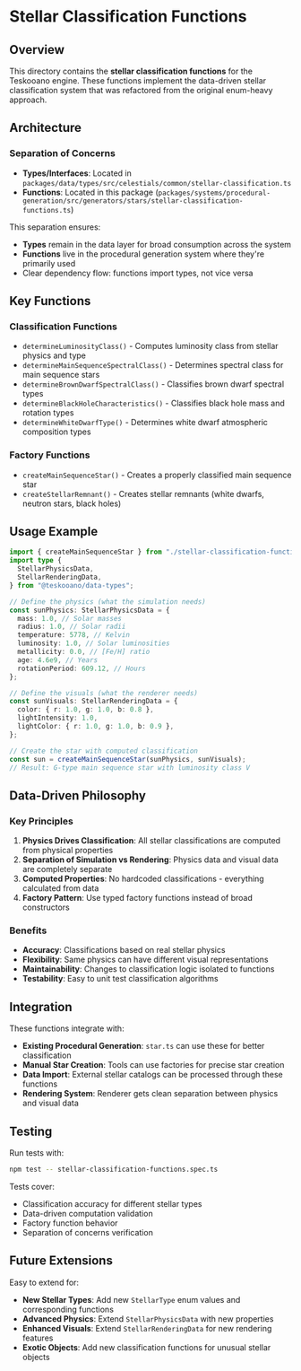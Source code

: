 # Stellar Classification Functions

## Overview

This directory contains the **stellar classification functions** for the Teskooano engine. These functions implement the data-driven stellar classification system that was refactored from the original enum-heavy approach.

## Architecture

### Separation of Concerns

- **Types/Interfaces**: Located in `packages/data/types/src/celestials/common/stellar-classification.ts`
- **Functions**: Located in this package (`packages/systems/procedural-generation/src/generators/stars/stellar-classification-functions.ts`)

This separation ensures:

- **Types** remain in the data layer for broad consumption across the system
- **Functions** live in the procedural generation system where they're primarily used
- Clear dependency flow: functions import types, not vice versa

## Key Functions

### Classification Functions

- `determineLuminosityClass()` - Computes luminosity class from stellar physics and type
- `determineMainSequenceSpectralClass()` - Determines spectral class for main sequence stars
- `determineBrownDwarfSpectralClass()` - Classifies brown dwarf spectral types
- `determineBlackHoleCharacteristics()` - Classifies black hole mass and rotation types
- `determineWhiteDwarfType()` - Determines white dwarf atmospheric composition types

### Factory Functions

- `createMainSequenceStar()` - Creates a properly classified main sequence star
- `createStellarRemnant()` - Creates stellar remnants (white dwarfs, neutron stars, black holes)

## Usage Example

```typescript
import { createMainSequenceStar } from "./stellar-classification-functions";
import type {
  StellarPhysicsData,
  StellarRenderingData,
} from "@teskooano/data-types";

// Define the physics (what the simulation needs)
const sunPhysics: StellarPhysicsData = {
  mass: 1.0, // Solar masses
  radius: 1.0, // Solar radii
  temperature: 5778, // Kelvin
  luminosity: 1.0, // Solar luminosities
  metallicity: 0.0, // [Fe/H] ratio
  age: 4.6e9, // Years
  rotationPeriod: 609.12, // Hours
};

// Define the visuals (what the renderer needs)
const sunVisuals: StellarRenderingData = {
  color: { r: 1.0, g: 1.0, b: 0.8 },
  lightIntensity: 1.0,
  lightColor: { r: 1.0, g: 1.0, b: 0.9 },
};

// Create the star with computed classification
const sun = createMainSequenceStar(sunPhysics, sunVisuals);
// Result: G-type main sequence star with luminosity class V
```

## Data-Driven Philosophy

### Key Principles

1. **Physics Drives Classification**: All stellar classifications are computed from physical properties
2. **Separation of Simulation vs Rendering**: Physics data and visual data are completely separate
3. **Computed Properties**: No hardcoded classifications - everything calculated from data
4. **Factory Pattern**: Use typed factory functions instead of broad constructors

### Benefits

- **Accuracy**: Classifications based on real stellar physics
- **Flexibility**: Same physics can have different visual representations
- **Maintainability**: Changes to classification logic isolated to functions
- **Testability**: Easy to unit test classification algorithms

## Integration

These functions integrate with:

- **Existing Procedural Generation**: `star.ts` can use these for better classification
- **Manual Star Creation**: Tools can use factories for precise star creation
- **Data Import**: External stellar catalogs can be processed through these functions
- **Rendering System**: Renderer gets clean separation between physics and visual data

## Testing

Run tests with:

```bash
npm test -- stellar-classification-functions.spec.ts
```

Tests cover:

- Classification accuracy for different stellar types
- Data-driven computation validation
- Factory function behavior
- Separation of concerns verification

## Future Extensions

Easy to extend for:

- **New Stellar Types**: Add new `StellarType` enum values and corresponding functions
- **Advanced Physics**: Extend `StellarPhysicsData` with new properties
- **Enhanced Visuals**: Extend `StellarRenderingData` for new rendering features
- **Exotic Objects**: Add new classification functions for unusual stellar objects
